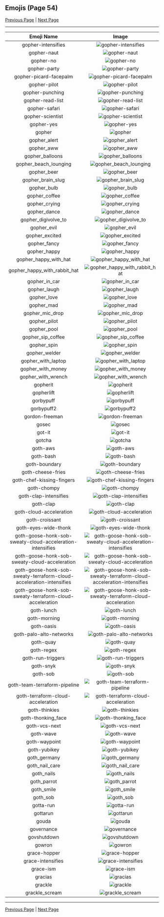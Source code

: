 
## Emojis (Page 54)

[Previous Page](/docs/hc/page-g-0053.md)
  | [Next Page](/docs/hc/page-g-0055.md)

<hr />

|Emoji Name|Image|
| :-: | :-: |
|gopher-intensifies| ![gopher-intensifies](/emojis/hc/gopher-intensifies.gif)|
|gopher-naut| ![gopher-naut](/emojis/hc/gopher-naut.png)|
|gopher-no| ![gopher-no](/emojis/hc/gopher-no.png)|
|gopher-party| ![gopher-party](/emojis/hc/gopher-party.png)|
|gopher-picard-facepalm| ![gopher-picard-facepalm](/emojis/hc/gopher-picard-facepalm.png)|
|gopher-pilot| ![gopher-pilot](/emojis/hc/gopher-pilot.jpg)|
|gopher-punching| ![gopher-punching](/emojis/hc/gopher-punching.gif)|
|gopher-read-list| ![gopher-read-list](/emojis/hc/gopher-read-list.png)|
|gopher-safari| ![gopher-safari](/emojis/hc/gopher-safari.png)|
|gopher-scientist| ![gopher-scientist](/emojis/hc/gopher-scientist.png)|
|gopher-yes| ![gopher-yes](/emojis/hc/gopher-yes.png)|
|gopher| ![gopher](/emojis/hc/gopher.png)|
|gopher_alert| ![gopher_alert](/emojis/hc/gopher_alert.png)|
|gopher_aww| ![gopher_aww](/emojis/hc/gopher_aww.png)|
|gopher_balloons| ![gopher_balloons](/emojis/hc/gopher_balloons.png)|
|gopher_beach_lounging| ![gopher_beach_lounging](/emojis/hc/gopher_beach_lounging.png)|
|gopher_beer| ![gopher_beer](/emojis/hc/gopher_beer.gif)|
|gopher_brain_slug| ![gopher_brain_slug](/emojis/hc/gopher_brain_slug.png)|
|gopher_bulb| ![gopher_bulb](/emojis/hc/gopher_bulb.png)|
|gopher_coffee| ![gopher_coffee](/emojis/hc/gopher_coffee.gif)|
|gopher_crying| ![gopher_crying](/emojis/hc/gopher_crying.png)|
|gopher_dance| ![gopher_dance](/emojis/hc/gopher_dance.gif)|
|gopher_digivolve_to| ![gopher_digivolve_to](/emojis/hc/gopher_digivolve_to.png)|
|gopher_evil| ![gopher_evil](/emojis/hc/gopher_evil.png)|
|gopher_excited| ![gopher_excited](/emojis/hc/gopher_excited.png)|
|gopher_fancy| ![gopher_fancy](/emojis/hc/gopher_fancy.png)|
|gopher_happy| ![gopher_happy](/emojis/hc/gopher_happy.png)|
|gopher_happy_with_hat| ![gopher_happy_with_hat](/emojis/hc/gopher_happy_with_hat.png)|
|gopher_happy_with_rabbit_hat| ![gopher_happy_with_rabbit_hat](/emojis/hc/gopher_happy_with_rabbit_hat.png)|
|gopher_in_car| ![gopher_in_car](/emojis/hc/gopher_in_car.png)|
|gopher_laugh| ![gopher_laugh](/emojis/hc/gopher_laugh.png)|
|gopher_love| ![gopher_love](/emojis/hc/gopher_love.png)|
|gopher_mad| ![gopher_mad](/emojis/hc/gopher_mad.png)|
|gopher_mic_drop| ![gopher_mic_drop](/emojis/hc/gopher_mic_drop.png)|
|gopher_pilot| ![gopher_pilot](/emojis/hc/gopher_pilot.png)|
|gopher_pool| ![gopher_pool](/emojis/hc/gopher_pool.png)|
|gopher_sip_coffee| ![gopher_sip_coffee](/emojis/hc/gopher_sip_coffee.png)|
|gopher_spin| ![gopher_spin](/emojis/hc/gopher_spin.gif)|
|gopher_welder| ![gopher_welder](/emojis/hc/gopher_welder.png)|
|gopher_with_laptop| ![gopher_with_laptop](/emojis/hc/gopher_with_laptop.png)|
|gopher_with_money| ![gopher_with_money](/emojis/hc/gopher_with_money.png)|
|gopher_with_wrench| ![gopher_with_wrench](/emojis/hc/gopher_with_wrench.png)|
|gopherit| ![gopherit](/emojis/hc/gopherit.gif)|
|gopherlift| ![gopherlift](/emojis/hc/gopherlift.gif)|
|gorbypuff| ![gorbypuff](/emojis/hc/gorbypuff.png)|
|gorbypuff2| ![gorbypuff2](/emojis/hc/gorbypuff2.png)|
|gordon-freeman| ![gordon-freeman](/emojis/hc/gordon-freeman.png)|
|gosec| ![gosec](/emojis/hc/gosec.png)|
|got-it| ![got-it](/emojis/hc/got-it.png)|
|gotcha| ![gotcha](/emojis/hc/gotcha.png)|
|goth-aws| ![goth-aws](/emojis/hc/goth-aws.png)|
|goth-bash| ![goth-bash](/emojis/hc/goth-bash.png)|
|goth-boundary| ![goth-boundary](/emojis/hc/goth-boundary.png)|
|goth-cheese-fries| ![goth-cheese-fries](/emojis/hc/goth-cheese-fries.png)|
|goth-chef-kissing-fingers| ![goth-chef-kissing-fingers](/emojis/hc/goth-chef-kissing-fingers.png)|
|goth-chompy| ![goth-chompy](/emojis/hc/goth-chompy.gif)|
|goth-clap-intensifies| ![goth-clap-intensifies](/emojis/hc/goth-clap-intensifies.gif)|
|goth-clap| ![goth-clap](/emojis/hc/goth-clap.gif)|
|goth-cloud-acceleration| ![goth-cloud-acceleration](/emojis/hc/goth-cloud-acceleration.png)|
|goth-croissant| ![goth-croissant](/emojis/hc/goth-croissant.png)|
|goth-eyes-wide-thonk| ![goth-eyes-wide-thonk](/emojis/hc/goth-eyes-wide-thonk.png)|
|goth-goose-honk-sob-sweaty-cloud-acceleration-intensifies| ![goth-goose-honk-sob-sweaty-cloud-acceleration-intensifies](/emojis/hc/goth-goose-honk-sob-sweaty-cloud-acceleration-intensifies.gif)|
|goth-goose-honk-sob-sweaty-cloud-acceleration| ![goth-goose-honk-sob-sweaty-cloud-acceleration](/emojis/hc/goth-goose-honk-sob-sweaty-cloud-acceleration.png)|
|goth-goose-honk-sob-sweaty-terraform-cloud-acceleration-intensifies| ![goth-goose-honk-sob-sweaty-terraform-cloud-acceleration-intensifies](/emojis/hc/goth-goose-honk-sob-sweaty-terraform-cloud-acceleration-intensifies.gif)|
|goth-goose-honk-sob-sweaty-terraform-cloud-acceleration| ![goth-goose-honk-sob-sweaty-terraform-cloud-acceleration](/emojis/hc/goth-goose-honk-sob-sweaty-terraform-cloud-acceleration.png)|
|goth-lunch| ![goth-lunch](/emojis/hc/goth-lunch.png)|
|goth-morning| ![goth-morning](/emojis/hc/goth-morning.png)|
|goth-oasis| ![goth-oasis](/emojis/hc/goth-oasis.png)|
|goth-palo-alto-networks| ![goth-palo-alto-networks](/emojis/hc/goth-palo-alto-networks.png)|
|goth-quay| ![goth-quay](/emojis/hc/goth-quay.png)|
|goth-regex| ![goth-regex](/emojis/hc/goth-regex.png)|
|goth-run-triggers| ![goth-run-triggers](/emojis/hc/goth-run-triggers.png)|
|goth-snyk| ![goth-snyk](/emojis/hc/goth-snyk.png)|
|goth-sob| ![goth-sob](/emojis/hc/goth-sob.png)|
|goth-team-terraform-pipeline| ![goth-team-terraform-pipeline](/emojis/hc/goth-team-terraform-pipeline.png)|
|goth-terraform-cloud-acceleration| ![goth-terraform-cloud-acceleration](/emojis/hc/goth-terraform-cloud-acceleration.png)|
|goth-thinkies| ![goth-thinkies](/emojis/hc/goth-thinkies.png)|
|goth-thonking_face| ![goth-thonking_face](/emojis/hc/goth-thonking_face.png)|
|goth-vcs-next| ![goth-vcs-next](/emojis/hc/goth-vcs-next.png)|
|goth-wave| ![goth-wave](/emojis/hc/goth-wave.png)|
|goth-waypoint| ![goth-waypoint](/emojis/hc/goth-waypoint.png)|
|goth-yubikey| ![goth-yubikey](/emojis/hc/goth-yubikey.png)|
|goth_germany| ![goth_germany](/emojis/hc/goth_germany.png)|
|goth_nail_care| ![goth_nail_care](/emojis/hc/goth_nail_care.jpg)|
|goth_nails| ![goth_nails](/emojis/hc/goth_nails.png)|
|goth_parrot| ![goth_parrot](/emojis/hc/goth_parrot.gif)|
|goth_smile| ![goth_smile](/emojis/hc/goth_smile.png)|
|goth_sob| ![goth_sob](/emojis/hc/goth_sob.jpg)|
|gotta-run| ![gotta-run](/emojis/hc/gotta-run.gif)|
|gottarun| ![gottarun](/emojis/hc/gottarun.gif)|
|gouda| ![gouda](/emojis/hc/gouda.jpg)|
|governance| ![governance](/emojis/hc/governance.png)|
|govshutdown| ![govshutdown](/emojis/hc/govshutdown.png)|
|gowron| ![gowron](/emojis/hc/gowron.gif)|
|grace-hopper| ![grace-hopper](/emojis/hc/grace-hopper.png)|
|grace-intensifies| ![grace-intensifies](/emojis/hc/grace-intensifies.gif)|
|grace-ism| ![grace-ism](/emojis/hc/grace-ism.png)|
|gracias| ![gracias](/emojis/hc/gracias.png)|
|grackle| ![grackle](/emojis/hc/grackle.png)|
|grackle_scream| ![grackle_scream](/emojis/hc/grackle_scream.png)|

<hr/>

[Previous Page](/docs/hc/page-g-0053.md)
  | [Next Page](/docs/hc/page-g-0055.md)